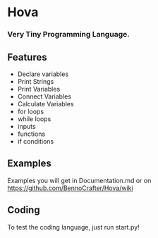 # Hova
### Very Tiny Programming Language.


## Features
- Declare variables
- Print Strings
- Print Variables
- Connect Variables
- Calculate Variables
- for loops
- while loops
- inputs
- functions
- if conditions


## Examples

Examples you will get in Documentation.md or on https://github.com/BennoCrafter/Hova/wiki

## Coding
To test the coding language, just run start.py!
